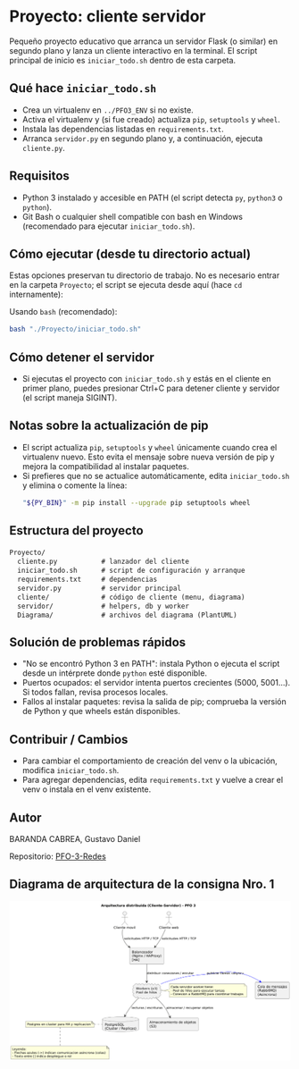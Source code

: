 # Proyecto: cliente servidor

Pequeño proyecto educativo que arranca un servidor Flask (o similar) en segundo plano
y lanza un cliente interactivo en la terminal. El script principal de inicio es
`iniciar_todo.sh` dentro de esta carpeta.

## Qué hace `iniciar_todo.sh`
- Crea un virtualenv en `../PFO3_ENV` si no existe.
- Activa el virtualenv y (si fue creado) actualiza `pip`, `setuptools` y `wheel`.
- Instala las dependencias listadas en `requirements.txt`.
- Arranca `servidor.py` en segundo plano y, a continuación, ejecuta `cliente.py`.

## Requisitos
- Python 3 instalado y accesible en PATH (el script detecta `py`, `python3` o `python`).
- Git Bash o cualquier shell compatible con bash en Windows (recomendado para ejecutar `iniciar_todo.sh`).

## Cómo ejecutar (desde tu directorio actual)
Estas opciones preservan tu directorio de trabajo. No es necesario entrar en la carpeta `Proyecto`; el script se ejecuta desde aquí (hace `cd` internamente):

Usando `bash` (recomendado):
```bash
bash "./Proyecto/iniciar_todo.sh"
```


## Cómo detener el servidor

  - Si ejecutas el proyecto con `iniciar_todo.sh` y estás en el cliente en primer plano,
    puedes presionar Ctrl+C para detener cliente y servidor (el script maneja SIGINT).

## Notas sobre la actualización de pip
- El script actualiza `pip`, `setuptools` y `wheel` únicamente cuando crea el virtualenv nuevo. Esto evita el mensaje
  sobre nueva versión de pip y mejora la compatibilidad al instalar paquetes.
- Si prefieres que no se actualice automáticamente, edita `iniciar_todo.sh` y elimina o comente la línea:
  ```bash
  "${PY_BIN}" -m pip install --upgrade pip setuptools wheel
  ```

## Estructura del proyecto
```
Proyecto/
  cliente.py           # lanzador del cliente
  iniciar_todo.sh      # script de configuración y arranque
  requirements.txt     # dependencias
  servidor.py          # servidor principal
  cliente/             # código de cliente (menu, diagrama)
  servidor/            # helpers, db y worker
  Diagrama/            # archivos del diagrama (PlantUML)
```

## Solución de problemas rápidos
- "No se encontró Python 3 en PATH": instala Python o ejecuta el script desde un intérprete donde `python` esté disponible.
- Puertos ocupados: el servidor intenta puertos crecientes (5000, 5001...). Si todos fallan, revisa procesos locales.
- Fallos al instalar paquetes: revisa la salida de pip; comprueba la versión de Python y que wheels están disponibles.

## Contribuir / Cambios
- Para cambiar el comportamiento de creación del venv o la ubicación, modifica `iniciar_todo.sh`.
- Para agregar dependencias, edita `requirements.txt` y vuelve a crear el venv o instala en el venv existente.

## Autor
BARANDA CABREA, Gustavo Daniel

Repositorio: [PFO-3-Redes](https://github.com/GustavoBaranda/PFO-3-Redes)

## Diagrama de arquitectura de la consigna Nro. 1

![Diagrama de arquitectura](./diagram.png)



